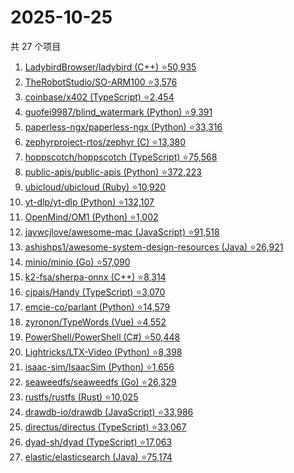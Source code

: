 # 2025-10-25

共 27 个项目

<!-- BEGIN GITHUB -->
<!-- 最后更新时间 2025-10-25 23:07:29 +0800 -->
1. [LadybirdBrowser/ladybird (C++) ⭐50,935](https://github.com/LadybirdBrowser/ladybird)
1. [TheRobotStudio/SO-ARM100 ⭐3,576](https://github.com/TheRobotStudio/SO-ARM100)
1. [coinbase/x402 (TypeScript) ⭐2,454](https://github.com/coinbase/x402)
1. [guofei9987/blind_watermark (Python) ⭐9,391](https://github.com/guofei9987/blind_watermark)
1. [paperless-ngx/paperless-ngx (Python) ⭐33,316](https://github.com/paperless-ngx/paperless-ngx)
1. [zephyrproject-rtos/zephyr (C) ⭐13,380](https://github.com/zephyrproject-rtos/zephyr)
1. [hoppscotch/hoppscotch (TypeScript) ⭐75,568](https://github.com/hoppscotch/hoppscotch)
1. [public-apis/public-apis (Python) ⭐372,223](https://github.com/public-apis/public-apis)
1. [ubicloud/ubicloud (Ruby) ⭐10,920](https://github.com/ubicloud/ubicloud)
1. [yt-dlp/yt-dlp (Python) ⭐132,107](https://github.com/yt-dlp/yt-dlp)
1. [OpenMind/OM1 (Python) ⭐1,002](https://github.com/OpenMind/OM1)
1. [jaywcjlove/awesome-mac (JavaScript) ⭐91,518](https://github.com/jaywcjlove/awesome-mac)
1. [ashishps1/awesome-system-design-resources (Java) ⭐26,921](https://github.com/ashishps1/awesome-system-design-resources)
1. [minio/minio (Go) ⭐57,090](https://github.com/minio/minio)
1. [k2-fsa/sherpa-onnx (C++) ⭐8,314](https://github.com/k2-fsa/sherpa-onnx)
1. [cjpais/Handy (TypeScript) ⭐3,070](https://github.com/cjpais/Handy)
1. [emcie-co/parlant (Python) ⭐14,579](https://github.com/emcie-co/parlant)
1. [zyronon/TypeWords (Vue) ⭐4,552](https://github.com/zyronon/TypeWords)
1. [PowerShell/PowerShell (C#) ⭐50,448](https://github.com/PowerShell/PowerShell)
1. [Lightricks/LTX-Video (Python) ⭐8,398](https://github.com/Lightricks/LTX-Video)
1. [isaac-sim/IsaacSim (Python) ⭐1,656](https://github.com/isaac-sim/IsaacSim)
1. [seaweedfs/seaweedfs (Go) ⭐26,329](https://github.com/seaweedfs/seaweedfs)
1. [rustfs/rustfs (Rust) ⭐10,025](https://github.com/rustfs/rustfs)
1. [drawdb-io/drawdb (JavaScript) ⭐33,986](https://github.com/drawdb-io/drawdb)
1. [directus/directus (TypeScript) ⭐33,067](https://github.com/directus/directus)
1. [dyad-sh/dyad (TypeScript) ⭐17,063](https://github.com/dyad-sh/dyad)
1. [elastic/elasticsearch (Java) ⭐75,174](https://github.com/elastic/elasticsearch)
<!-- END GITHUB -->
